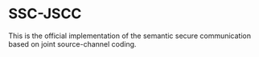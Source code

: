 # SSC-JSCC

This is the official implementation of the semantic secure communication based on joint source-channel coding. 
